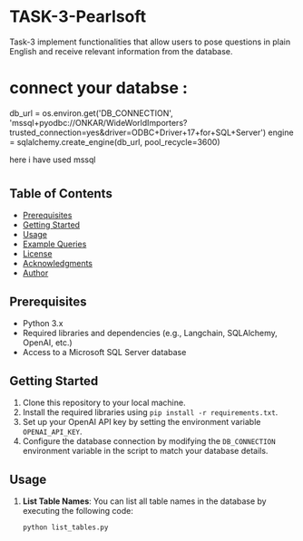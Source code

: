 # TASK-3-Pearlsoft
Task-3 
 implement functionalities that allow users to pose questions in plain English and receive relevant information from the database.

# connect your databse :
db_url = os.environ.get('DB_CONNECTION', 'mssql+pyodbc://ONKAR/WideWorldImporters?trusted_connection=yes&driver=ODBC+Driver+17+for+SQL+Server')
engine = sqlalchemy.create_engine(db_url, pool_recycle=3600)







here i have used mssql 

# 


## Table of Contents

- [Prerequisites](#prerequisites)
- [Getting Started](#getting-started)
- [Usage](#usage)
- [Example Queries](#example-queries)
- [License](#license)
- [Acknowledgments](#acknowledgments)
- [Author](#author)

## Prerequisites

- Python 3.x
- Required libraries and dependencies (e.g., Langchain, SQLAlchemy, OpenAI, etc.)
- Access to a Microsoft SQL Server database

## Getting Started

1. Clone this repository to your local machine.
2. Install the required libraries using `pip install -r requirements.txt`.
3. Set up your OpenAI API key by setting the environment variable `OPENAI_API_KEY`.
4. Configure the database connection by modifying the `DB_CONNECTION` environment variable in the script to match your database details.

## Usage

1. **List Table Names**: You can list all table names in the database by executing the following code:

   ```python
   python list_tables.py
